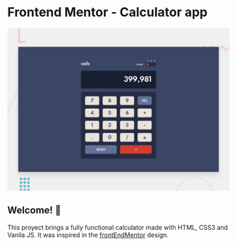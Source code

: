 # Frontend Mentor - Calculator app

![Design preview for the Calculator app coding challenge](./design/desktop-preview.jpg)

## Welcome! 👋

This proyect brings a fully functional calculator made with HTML, CSS3 and Vanila JS. 
It was inspired in the <a href="https://www.frontendmentor.io/challenges">frontEndMentor</a> design.
